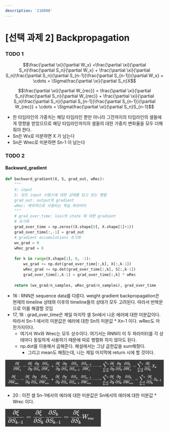 ```yaml
---
description: '210808'
---
```


# \[선택 과제 2\] Backpropagation

### TODO 1

$$\frac{\partial \xi}{\partial W_x} =\frac{\partial \xi}{\partial S_n}\frac{\partial S_n}{\partial W_x} + \frac{\partial \xi}{\partial S_n}\frac{\partial S_n}{\partial S_{n-1}}\frac{\partial S_{n-1}}{\partial W_x} + \cdots = \Sigma\frac{\partial \xi}{\partial S_n}X$$

$$\frac{\partial \xi}{\partial W_{rec}} = \frac{\partial \xi}{\partial S_n}\frac{\partial S_n}{\partial W_{rec}} + \frac{\partial \xi}{\partial S_n}\frac{\partial S_n}{\partial S_{n-1}}\frac{\partial S_{n-1}}{\partial W_{rec}} + \cdots = \Sigma\frac{\partial \xi}{\partial S_n}S_{n-1}$$

* 한 타임라인의 가중치는 해당 타임라인 뿐만 아니라 그전까지의 타임라인의 셀들에게 영향을 받았으므로 해당 타임라인까지의 셀들의 대한 가중치 변화율을 모두 더해줘야 한다.
* Sn은 Wx로 미분하면 X 가 남는다
* Sn은 Wrec로 미분하면 Sn-1 이 남는다



### TODO 2

#### Backward\_gradient

```python
def backward_gradient(X, S, grad_out, wRec):
    """
    X: input
    S: 모든 input 시퀀스에 대한 상태를 담고 있는 행렬
    grad_out: output의 gradient
    wRec: 재귀적으로 사용되는 학습 파라미터
    """
    # grad_over_time: loss의 state 에 대한 gradient 
    # 초기화
    grad_over_time = np.zeros((X.shape[0], X.shape[1]+1))
    grad_over_time[:,-1] = grad_out
    # gradient accumulations 초기화
    wx_grad = 0
    wRec_grad = 0

    for k in range(X.shape[1], 0, -1):
        wx_grad += np.dot(grad_over_time[:,k], X[:,k-1])
        wRec_grad += np.dot(grad_over_time[:,k], S[:,k-1])
        grad_over_time[:,k-1] = grad_over_time[:,k] * wRec

    return (wx_grad/n_samples, wRec_grad/n_samples), grad_over_time
```

* 16 : RNN은 sequence data를 다룬다. weight gradient backpropagation은 현재의 timeline 상태와 이후의 timeline들의 상태가 모두 고려된다. 따라서 반복문으로 이를 해결할 것임
* 17, 18 : grad\_over\_time은 제일 마지막 셀 Sn에서 나온 에러에 대한 미분값이다. 따라서 Sn-1 에서의 미분값은 에러에 대한 Sn의 미분값 \* Xn-1 이다. wRec도 마찬가지이다.
  * 여기서 Wx와 Wrec는 모두 상수이다. 여기서는 RNN이 이 두 파라미터를 각 상태마다 동일하게 사용하기 때문에 따로 행렬화 하지 않아도 된다.
  * np.dot를 이용해서 곱해준다. 해설에서는 그냥 곱한값을 sum해줬다.
    * 그리고 mean도 해줬는데, 나는 제일 마지막에 return 시에 할 것이다.

![](../../../../.gitbook/assets/image%20%28798%29.png)

* 20 : 이전 셀 Sn-1에서의 에러에 대한 미분값은 Sn에서의 에러에 대한 미분값 \* Wrec 이다.

![](../../../../.gitbook/assets/image%20%28799%29.png)

